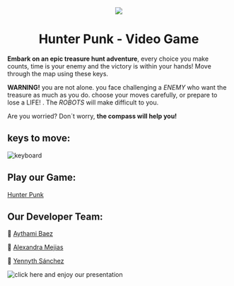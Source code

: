 
<div align="center">
<img src="https://github.com/AythamiBR/Hunter-Punk/assets/156673431/3e77b6dc-d085-462d-923b-ff92dd324ff6)">


<h1> Hunter Punk - Video Game </h1>

</div>

**Embark on an epic treasure hunt adventure**, every choice you make counts, time is your enemy and the victory is within your hands! Move through the map using these keys. 

 **WARNING!** you are not alone. you face challenging a *ENEMY* who want the treasure as much as you do. choose your moves carefully, or prepare to lose a LIFE! . The *ROBOTS* will make difficult to you.

Are you worried? Don´t worry, **the compass will help you!**

## keys to move:

![keyboard](https://github.com/AythamiBR/Hunter-Punk/assets/156673431/7940ef7c-35ca-4798-8f99-e3c66fa035b1)




## Play our Game:
[Hunter Punk](https://aythamibr.github.io/Hunter-Punk/)

## Our Developer Team:

🧭 [Aythami Baez](https://github.com/AythamiBR) 

🧭 [Alexandra Mejias](https://github.com/AlexandraMH93)

🧭 [Yennyth Sánchez](https://github.com/Yennsanpro)

 ![click here 
](https://www.canva.com/design/DAF8Ak3J-88/sUQk4aYjkd21xiVSHsjLPA/view?utm_content=DAF8Ak3J-88&utm_campaign=designshare&utm_medium=link&utm_source=viewer) and enjoy our presentation









